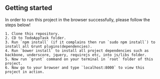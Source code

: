 ## Getting started
In order to run this project in the browser successfully, please follow the steps below!

	1. Clone this repository.
	2. CD to TodoAppTask folder.
	3. Run `npm install` (if it complains then run `sudo npm install`) to install all Grunt plugins(dependencies).
	4. Run `bower install` to install all project dependencies such as backbone, underscore, jquery, requirejs etc, into js/libs folder.
	5. Now run `grunt` command on your terminal in `root` folder of this project.
	6. Now go to your browser and type `localhost:8000` to view this project in action.
